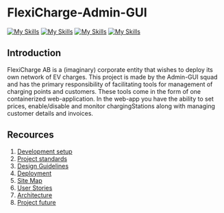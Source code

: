 # FlexiCharge-Admin-GUI
[![My Skills](https://skillicons.dev/icons?i=ts)](https://www.typescriptlang.org)
[![My Skills](https://skillicons.dev/icons?i=nodejs)](https://nodejs.org)
[![My Skills](https://skillicons.dev/icons?i=react)](https://react.dev)
[![My Skills](https://skillicons.dev/icons?i=docker)](https://www.docker.com)

## Introduction
FlexiCharge AB is a (imaginary) corporate entity that wishes to deploy its own network of EV charges.
This project is made by the Admin-GUI squad and has the primary responsibility of facilitating tools for management of charging points and customers.
These tools come in the form of one containerized web-application. 
In the web-app you have the ability to set prices, enable/disable and monitor chargingStations along with managing customer details and invoices.

## Recources
1. [Development setup](./documentation/dev-setup.md)
2. [Project standards](./documentation/project-standards.md)
3. [Design Guidelines](documentation%2Fdesign.md)
4. [Deployment](./documentation/deployment.md)
5. [Site Map](./documentation/Site_Map_original.pdf)
6. [User Stories](./documentation/user_stories.md)
7. [Architecture](./documentation/architecture.md)
8. [Project future](./documentation/project-future.md)



